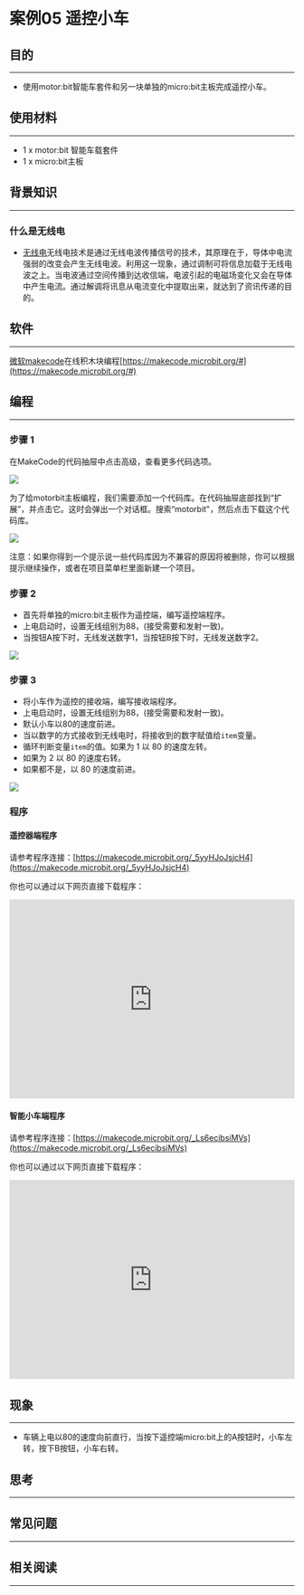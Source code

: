 # 案例05 遥控小车

## 目的
---

- 使用motor:bit智能车套件和另一块单独的micro:bit主板完成遥控小车。

## 使用材料
---

- 1 x motor:bit 智能车载套件
- 1 x micro:bit主板

## 背景知识
---
### 什么是无线电

- [无线电](https://en.wikipedia.org/wiki/Radio)无线电技术是通过无线电波传播信号的技术，其原理在于，导体中电流强弱的改变会产生无线电波。利用这一现象，通过调制可将信息加载于无线电波之上。当电波通过空间传播到达收信端，电波引起的电磁场变化又会在导体中产生电流。通过解调将讯息从电流变化中提取出来，就达到了资讯传递的目的。


## 软件
---
[微软makecode](https://makecode.microbit.org/#)在线积木块编程[https://makecode.microbit.org/#](https://makecode.microbit.org/#)


## 编程
---
### 步骤 1
在MakeCode的代码抽屉中点击高级，查看更多代码选项。

![](./images/motor_bit_case_01.png)

为了给motorbit主板编程，我们需要添加一个代码库。在代码抽屉底部找到“扩展”，并点击它。这时会弹出一个对话框。搜索“motorbit"，然后点击下载这个代码库。

![](./images/motor_bit_case_02.png)

注意：如果你得到一个提示说一些代码库因为不兼容的原因将被删除，你可以根据提示继续操作，或者在项目菜单栏里面新建一个项目。

### 步骤 2

- 首先将单独的micro:bit主板作为遥控端，编写遥控端程序。
- 上电启动时，设置无线组别为88，(接受需要和发射一致)。
- 当按钮A按下时，无线发送数字1，当按钮B按下时，无线发送数字2。

![](./images/motor_bit_case_05_03.png)


### 步骤 3

- 将小车作为遥控的接收端，编写接收端程序。
- 上电启动时，设置无线组别为88，(接受需要和发射一致)。
- 默认小车以80的速度前进。
- 当以数字的方式接收到无线电时，将接收到的数字赋值给`item`变量。
- 循环判断变量`item`的值。如果为 1 以 80 的速度左转。
- 如果为 2 以 80 的速度右转。
- 如果都不是，以 80 的速度前进。
 
![](./images/motor_bit_case_05_04.png)


### 程序
#### 遥控器端程序
请参考程序连接：[https://makecode.microbit.org/_5yyHJoJsjcH4](https://makecode.microbit.org/_5yyHJoJsjcH4)

你也可以通过以下网页直接下载程序：
<div style="position:relative;height:0;padding-bottom:70%;overflow:hidden;"><iframe style="position:absolute;top:0;left:0;width:100%;height:100%;" src="https://makecode.microbit.org/#pub:_5yyHJoJsjcH4" frameborder="0" sandbox="allow-popups allow-forms allow-scripts allow-same-origin"></iframe></div>

#### 智能小车端程序

请参考程序连接：[https://makecode.microbit.org/_Ls6ecibsiMVs](https://makecode.microbit.org/_Ls6ecibsiMVs)

你也可以通过以下网页直接下载程序：
<div style="position:relative;height:0;padding-bottom:70%;overflow:hidden;"><iframe style="position:absolute;top:0;left:0;width:100%;height:100%;" src="https://makecode.microbit.org/#pub:_Ls6ecibsiMVs" frameborder="0" sandbox="allow-popups allow-forms allow-scripts allow-same-origin"></iframe></div>



## 现象
---
- 车辆上电以80的速度向前直行，当按下遥控端micro:bit上的A按钮时，小车左转，按下B按钮，小车右转。

## 思考
---


## 常见问题
---


## 相关阅读  
---

